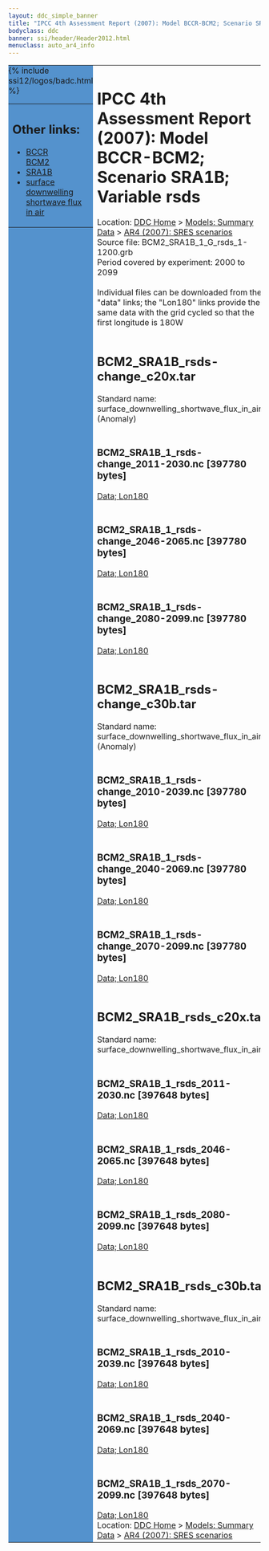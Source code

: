 ```yaml
---
layout: ddc_simple_banner
title: "IPCC 4th Assessment Report (2007): Model BCCR-BCM2; Scenario SRA1B; Variable rsds"
bodyclass: ddc
banner: ssi/header/Header2012.html
menuclass: auto_ar4_info
---
```



<table width="100%" border="0" cellspacing="0" cellpadding="0" style="border-collapse: collapse;">
<tr style="margin:0;padding:0;border:0;">
<td style="margin:0;padding:0;border:0;height:1pt;width:150pt;background:#5492CD;" valign="top" >

<div id="lh-col2" class="auto_ar4_info">
<table class="menumain" bgcolor="#5492CD" cellspacing="0" width="100%" border="0">
<tr><td>
<h2> Other links:</h2>
<ul>
<li><a href="/auto/ar4/model-BCCR-BCM2.html">BCCR<br/>BCM2</a></li>
<li><a href="/auto/ar4/scenario-SRA1B.html">SRA1B</a></li>
<li><a href="/auto/ar4/var-surface_downwelling_shortwave_flux_in_air.html">surface downwelling<br/> shortwave flux in air</a></li>
</ul>
</td></tr>
{% include ssi12/logos/badc.html %}
</table>
</div>
</td>
<td><h1>IPCC 4th Assessment Report (2007): Model BCCR-BCM2; Scenario SRA1B; Variable rsds</h1>

<!-- Breadcrumb1 -->
<div id="breadcrumb1" align="left">
Location: <a href="/index.html">DDC Home</a> > <a href="/sim/gcm_clim/">Models: Summary Data</a>
> <a href="/sim/gcm_clim/SRES_AR4/index.html">AR4 (2007): SRES scenarios</a>
</div>
<!-- End of Breadcrumb1 -->Source file: BCM2_SRA1B_1_G_rsds_1-1200.grb
<br/>
Period covered by experiment: 2000 to 2099<br/>
<br/>Individual files can be downloaded from the "data" links; the "Lon180" links provide the same data
         with the grid cycled so that the first longitude is 180W<br/>
<br/><h2>BCM2_SRA1B_rsds-change_c20x.tar</h2>
Standard name: surface_downwelling_shortwave_flux_in_air (Anomaly)<br>
<br/><h3>BCM2_SRA1B_1_rsds-change_2011-2030.nc [397780 bytes]</h3>
<a href="/cgi-bin/downl/ar4_nc/rsds/BCM2_SRA1B_1_rsds-change_2011-2030.nc">Data; </a><a href="/cgi-bin/downl/ar4_nc/rsds/BCM2_SRA1B_1_rsds-change_2011-2030.cyto180.nc"> Lon180</a><br/>
<br/><h3>BCM2_SRA1B_1_rsds-change_2046-2065.nc [397780 bytes]</h3>
<a href="/cgi-bin/downl/ar4_nc/rsds/BCM2_SRA1B_1_rsds-change_2046-2065.nc">Data; </a><a href="/cgi-bin/downl/ar4_nc/rsds/BCM2_SRA1B_1_rsds-change_2046-2065.cyto180.nc"> Lon180</a><br/>
<br/><h3>BCM2_SRA1B_1_rsds-change_2080-2099.nc [397780 bytes]</h3>
<a href="/cgi-bin/downl/ar4_nc/rsds/BCM2_SRA1B_1_rsds-change_2080-2099.nc">Data; </a><a href="/cgi-bin/downl/ar4_nc/rsds/BCM2_SRA1B_1_rsds-change_2080-2099.cyto180.nc"> Lon180</a><br/>
<br/><h2>BCM2_SRA1B_rsds-change_c30b.tar</h2>
Standard name: surface_downwelling_shortwave_flux_in_air (Anomaly)<br>
<br/><h3>BCM2_SRA1B_1_rsds-change_2010-2039.nc [397780 bytes]</h3>
<a href="/cgi-bin/downl/ar4_nc/rsds/BCM2_SRA1B_1_rsds-change_2010-2039.nc">Data; </a><a href="/cgi-bin/downl/ar4_nc/rsds/BCM2_SRA1B_1_rsds-change_2010-2039.cyto180.nc"> Lon180</a><br/>
<br/><h3>BCM2_SRA1B_1_rsds-change_2040-2069.nc [397780 bytes]</h3>
<a href="/cgi-bin/downl/ar4_nc/rsds/BCM2_SRA1B_1_rsds-change_2040-2069.nc">Data; </a><a href="/cgi-bin/downl/ar4_nc/rsds/BCM2_SRA1B_1_rsds-change_2040-2069.cyto180.nc"> Lon180</a><br/>
<br/><h3>BCM2_SRA1B_1_rsds-change_2070-2099.nc [397780 bytes]</h3>
<a href="/cgi-bin/downl/ar4_nc/rsds/BCM2_SRA1B_1_rsds-change_2070-2099.nc">Data; </a><a href="/cgi-bin/downl/ar4_nc/rsds/BCM2_SRA1B_1_rsds-change_2070-2099.cyto180.nc"> Lon180</a><br/>
<br/><h2>BCM2_SRA1B_rsds_c20x.tar</h2>
Standard name: surface_downwelling_shortwave_flux_in_air<br>
<br/><h3>BCM2_SRA1B_1_rsds_2011-2030.nc [397648 bytes]</h3>
<a href="/cgi-bin/downl/ar4_nc/rsds/BCM2_SRA1B_1_rsds_2011-2030.nc">Data; </a><a href="/cgi-bin/downl/ar4_nc/rsds/BCM2_SRA1B_1_rsds_2011-2030.cyto180.nc"> Lon180</a><br/>
<br/><h3>BCM2_SRA1B_1_rsds_2046-2065.nc [397648 bytes]</h3>
<a href="/cgi-bin/downl/ar4_nc/rsds/BCM2_SRA1B_1_rsds_2046-2065.nc">Data; </a><a href="/cgi-bin/downl/ar4_nc/rsds/BCM2_SRA1B_1_rsds_2046-2065.cyto180.nc"> Lon180</a><br/>
<br/><h3>BCM2_SRA1B_1_rsds_2080-2099.nc [397648 bytes]</h3>
<a href="/cgi-bin/downl/ar4_nc/rsds/BCM2_SRA1B_1_rsds_2080-2099.nc">Data; </a><a href="/cgi-bin/downl/ar4_nc/rsds/BCM2_SRA1B_1_rsds_2080-2099.cyto180.nc"> Lon180</a><br/>
<br/><h2>BCM2_SRA1B_rsds_c30b.tar</h2>
Standard name: surface_downwelling_shortwave_flux_in_air<br>
<br/><h3>BCM2_SRA1B_1_rsds_2010-2039.nc [397648 bytes]</h3>
<a href="/cgi-bin/downl/ar4_nc/rsds/BCM2_SRA1B_1_rsds_2010-2039.nc">Data; </a><a href="/cgi-bin/downl/ar4_nc/rsds/BCM2_SRA1B_1_rsds_2010-2039.cyto180.nc"> Lon180</a><br/>
<br/><h3>BCM2_SRA1B_1_rsds_2040-2069.nc [397648 bytes]</h3>
<a href="/cgi-bin/downl/ar4_nc/rsds/BCM2_SRA1B_1_rsds_2040-2069.nc">Data; </a><a href="/cgi-bin/downl/ar4_nc/rsds/BCM2_SRA1B_1_rsds_2040-2069.cyto180.nc"> Lon180</a><br/>
<br/><h3>BCM2_SRA1B_1_rsds_2070-2099.nc [397648 bytes]</h3>
<a href="/cgi-bin/downl/ar4_nc/rsds/BCM2_SRA1B_1_rsds_2070-2099.nc">Data; </a><a href="/cgi-bin/downl/ar4_nc/rsds/BCM2_SRA1B_1_rsds_2070-2099.cyto180.nc"> Lon180</a><br/>
<!-- Breadcrumb2 -->
<div id="breadcrumb2" align="left">
Location: <a href="/index.html">DDC Home</a> > <a href="/sim/gcm_clim/">Models: Summary Data</a>
> <a href="/sim/gcm_clim/SRES_AR4/index.html">AR4 (2007): SRES scenarios</a>
</div>
<!-- End of Breadcrumb2 --></td></tr></table>
